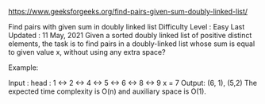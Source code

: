 
https://www.geeksforgeeks.org/find-pairs-given-sum-doubly-linked-list/

Find pairs with given sum in doubly linked list
Difficulty Level : Easy
Last Updated : 11 May, 2021
Given a sorted doubly linked list of positive distinct elements, the task is to find pairs in a doubly-linked list whose sum is equal to given value x, without using any extra space? 

Example:  

Input : head : 1 <-> 2 <-> 4 <-> 5 <-> 6 <-> 8 <-> 9
        x = 7
Output: (6, 1), (5,2)
The expected time complexity is O(n) and auxiliary space is O(1).